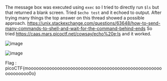 The message box was executed using `exec` so I tried to directly run `$ls` but that returned a blank screen. Tried `$echo test` and it echoed to output.
After trying many things the top answer on this thread showed a possible approach.
https://unix.stackexchange.com/questions/63648/how-to-send-many-commands-to-shell-and-wait-for-the-command-behind-ends
So tried https://caas.mars.picoctf.net/cowsay/echo%20e;ls and it worked. 

![image](https://github.com/CoderZonora/picoCTF/assets/140229408/a1c90793-e539-432b-8e00-711bffd34195)

![image](https://github.com/CoderZonora/picoCTF/assets/140229408/1a5c13f0-34a8-47b3-8e11-b240fb097b05)


Flag : picoCTF{moooooooooooooooooooooooooooooooooooooooooooooooooooooooooooo0o}

